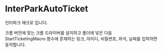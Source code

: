 # InterParkAutoTicket
 
인터파크 매크로 입니다.

크롬 버전에 맞는 크롬 드라이버를 설치하고 폴더에 넣은 다음  
StartTicketingMacro 함수에 존재하는
링크, 아이디, 비밀번호, 좌석, 날짜를 입력하면 동작합니다.

